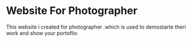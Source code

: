 # Website For Photographer
 This website i created for photographer .which is used to demostarte theri work and show your portoflio
